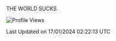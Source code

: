 THE WORLD SUCKS.

<!--START_SECTION:waka-->
![Profile Views](http://img.shields.io/badge/Profile%20Views-0-blue)


 Last Updated on 17/01/2024 02:22:13 UTC
<!--END_SECTION:waka-->
